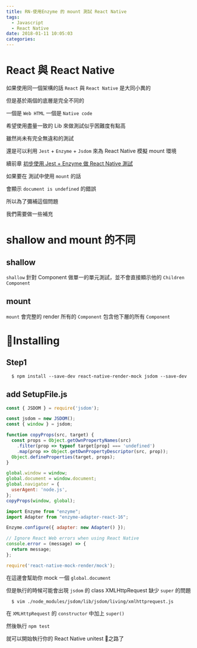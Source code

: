 ```yaml
---
title: RN-使用Enzyme 的 mount 測試 React Native
tags:
  - Javascript
  - React Native
date: 2018-01-11 10:05:03
categories:
---
```


# React 與 React Native

如果使用同一個架構的話 `React` 與 `React Native` 是大同小異的

但是基於兩個的底層是完全不同的

一個是 `Web HTML` 一個是 `Native code`

希望使用盡量一致的 Lib 來做測試似乎困難度有點高

雖然尚未有完全無違和的測試

還是可以利用 `Jest` + `Enzyme` + `Jsdom` 來為 React Native 模擬 mount 環境

續前章 [初步使用 Jest + Enzyme 做 React Native 測試](./RN-JestErrorWithRNRouterFlux.md)

如果要在 測試中使用 `mount` 的話

會顯示 `document is undefined` 的錯誤

所以為了彌補這個問題

我們需要做一些補充

# shallow and mount 的不同

## shallow

`shallow` 針對 Component 做單一的單元測試，並不會直接顯示他的 `Children Component`

## mount

`mount` 會完整的 render 所有的 `Component` 包含他下層的所有 `Component`

# Installing

## Step1

```
  $ npm install --save-dev react-native-render-mock jsdom --save-dev
```

## add SetupFile.js

```javascript
const { JSDOM } = require('jsdom');

const jsdom = new JSDOM();
const { window } = jsdom;

function copyProps(src, target) {
  const props = Object.getOwnPropertyNames(src)
    .filter(prop => typeof target[prop] === 'undefined')
    .map(prop => Object.getOwnPropertyDescriptor(src, prop));
  Object.defineProperties(target, props);
}

global.window = window;
global.document = window.document;
global.navigator = {
  userAgent: 'node.js',
};
copyProps(window, global);

import Enzyme from "enzyme";
import Adapter from "enzyme-adapter-react-16";

Enzyme.configure({ adapter: new Adapter() });

// Ignore React Web errors when using React Native
console.error = (message) => {
  return message;
};

require('react-native-mock-render/mock');
```

在這邊會幫助你 mock 一個 `global.document`

但是執行的時候可能會出現 `jsdom` 的  class XMLHttpRequest 缺少 `super` 的問題

```
  $ vim ./node_modules/jsdom/lib/jsdom/living/xmlhttprequest.js
```

在 `XMLHttpRequest` 的 `constructor` 中加上 `super()`

然後執行 `npm test`

就可以開始執行你的 React Native unitest  之路了